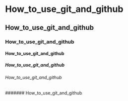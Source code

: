 # How_to_use_git_and_github
## How_to_use_git_and_github
### How_to_use_git_and_github
#### How_to_use_git_and_github
##### How_to_use_git_and_github
###### How_to_use_git_and_github
####### How_to_use_git_and_github
